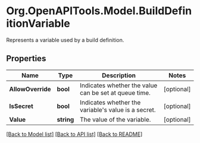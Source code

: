 # Org.OpenAPITools.Model.BuildDefinitionVariable
Represents a variable used by a build definition.

## Properties

Name | Type | Description | Notes
------------ | ------------- | ------------- | -------------
**AllowOverride** | **bool** | Indicates whether the value can be set at queue time. | [optional] 
**IsSecret** | **bool** | Indicates whether the variable&#39;s value is a secret. | [optional] 
**Value** | **string** | The value of the variable. | [optional] 

[[Back to Model list]](../README.md#documentation-for-models) [[Back to API list]](../README.md#documentation-for-api-endpoints) [[Back to README]](../README.md)

